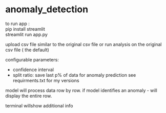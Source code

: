 # anomaly_detection
to run app : \
pip install streamlit\
streamlit run app.py

upload csv file similar to the original csv file 
or run analysis on the original csv file ( the default)

configurable parameters:
- confidence interval
- split ratio: save last p% of data for anomaly prediction
see requirments.txt for my versions

model will process data row by row.
if model identifies an anomaly - will display the entire row.

terminal willshow additional info
